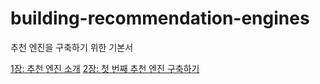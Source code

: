 # building-recommendation-engines
추천 엔진을 구축하기 위한 기본서

[1장: 추천 엔진 소개](./chapter01/README.md)
[2장: 첫 번째 추천 엔진 구축하기](./chapter02/README.md)

